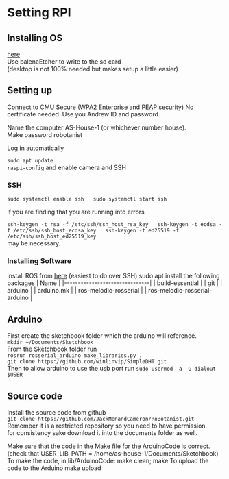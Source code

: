 # Setting RPI #

## Installing OS ##
[here](https://ubuntu-mate.org/download/)  
Use balenaEtcher to write to the sd card  
(desktop is not 100% needed but makes setup a little easier)


## Setting up ##

Connect to CMU Secure (WPA2 Enterprise and PEAP security) No certificate
needed. Use you Andrew ID and password. 

Name the computer AS-House-1 (or whichever number house).  
Make password robotanist

Log in automatically

`sudo apt update`  
`raspi-config` and enable camera and SSH

### SSH ###

`sudo systemctl enable ssh  
sudo systemctl start ssh`

if you are finding that you are running into errors

`ssh-keygen -t rsa -f /etc/ssh/ssh_host_rsa_key  
ssh-keygen -t ecdsa -f /etc/ssh/ssh_host_ecdsa_key  
ssh-keygen -t ed25519 -f /etc/ssh/ssh_host_ed25519_key`  
may be necessary.

### Installing Software ###
install ROS from [here](https://wiki.ros.org/melodic/Installation/Ubuntu)
(easiest to do over SSH)
sudo apt install the following packages
| Name                          |
|-------------------------------|
| build-essential               |
| git                           |
| arduino                       |
| arduino.mk                    |
| ros-melodic-rosserial         |
| ros-melodic-rosserial-arduino |

## Arduino ##
First create the sketchbook folder which the arduino will reference.  
`mkdir ~/Documents/Sketchbook`  
From the Sketchbook folder run  
`rosrun rosserial_arduino make_libraries.py .`  
`git clone https://github.com/winlinvip/SimpleDHT.git`  
Then to allow arduino to use the usb port run
`sudo usermod -a -G dialout $USER`  

## Source code ##
Install the source code from github  
`git clone https://github.com/JackMenandCameron/RoBotanist.git`  
Remember it is a restricted repository so you need to have permission.  
for consistency sake download it into the documents folder as well.

Make sure that the code in the Make file for the ArduinoCode is correct.
(check that USER\_LIB_PATH = /home/as-house-1/Documents/Sketchbook)
To make the code, in lib/ArduinoCode:
	make clean; make
To upload the code to the Arduino
	make upload



